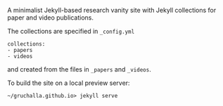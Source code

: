 A minimalist Jekyll-based research vanity site with Jekyll collections for paper and video publications.

The collections are specified in `_config.yml`

```
collections:
- papers
- videos
```
and created from the files in `_papers` and `_videos`. 


To build the site on a local preview server:

```
~/gruchalla.github.io> jekyll serve
```